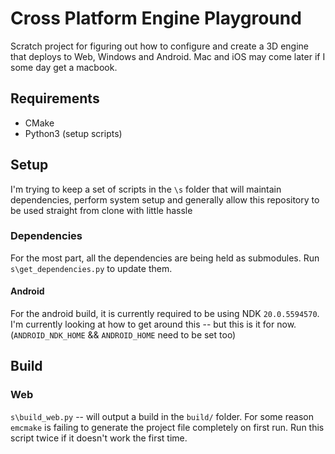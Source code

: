 # Cross Platform Engine Playground

Scratch project for figuring out how to configure and create a 3D engine
that deploys to Web, Windows and Android. Mac and iOS may come later if I some day get
a macbook.

## Requirements

- CMake
- Python3 (setup scripts)

## Setup

I'm trying to keep a set of scripts in the `\s` folder that will maintain dependencies, perform
system setup and generally allow this repository to be used straight from clone with little hassle

### Dependencies

For the most part, all the dependencies are being held as submodules. Run
`s\get_dependencies.py` to update them.

#### Android
For the android build, it is currently required to be using NDK `20.0.5594570`. I'm currently looking 
at how to get around this -- but this is it for now. (`ANDROID_NDK_HOME` && `ANDROID_HOME` need to be set too)

## Build

### Web
`s\build_web.py` -- will output a build in the `build/` folder. For some reason `emcmake`
is failing to generate the project file completely on first run. Run this script twice if
it doesn't work the first time.